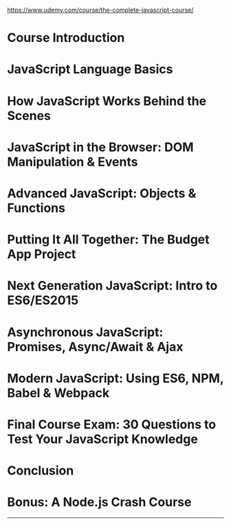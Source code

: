 


<https://www.udemy.com/course/the-complete-javascript-course/>



# Course Introduction
# JavaScript Language Basics
# How JavaScript Works Behind the Scenes
# JavaScript in the Browser: DOM Manipulation & Events
# Advanced JavaScript: Objects & Functions
# Putting It All Together: The Budget App Project
# Next Generation JavaScript: Intro to ES6/ES2015
# Asynchronous JavaScript: Promises, Async/Await & Ajax
# Modern JavaScript: Using ES6, NPM, Babel & Webpack
# Final Course Exam: 30 Questions to Test Your JavaScript Knowledge
# Conclusion
# Bonus: A Node.js Crash Course

---
